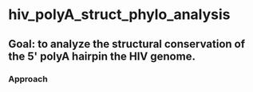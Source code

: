 # hiv_polyA_struct_phylo_analysis

## Goal: to analyze the structural conservation of the 5' polyA hairpin the HIV genome.

### Approach

